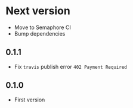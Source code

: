 # Next version
+ Move to Semaphore CI
+ Bump dependencies

## 0.1.1
+ Fix `travis` publish error `402 Payment Required`

## 0.1.0
+ First version
